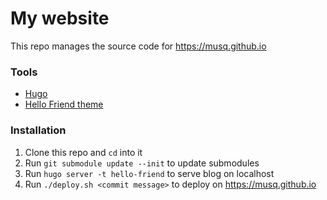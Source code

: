 # My website

This repo manages the source code for https://musq.github.io

### Tools

- [Hugo](https://gohugo.io)
- [Hello Friend theme](https://github.com/panr/hugo-theme-hello-friend)

### Installation

1. Clone this repo and `cd` into it
1. Run `git submodule update --init` to update submodules
1. Run `hugo server -t hello-friend` to serve blog on localhost
1. Run `./deploy.sh <commit message>` to deploy on https://musq.github.io
